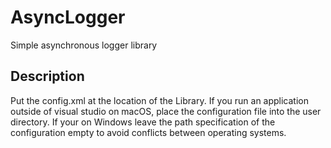 # AsyncLogger
Simple asynchronous logger library

## Description
Put the config.xml at the location of the Library.
If you run an application outside of visual studio on macOS, place the configuration file into the user directory.
If your on Windows leave the path specification of the configuration empty to avoid conflicts between operating systems.
